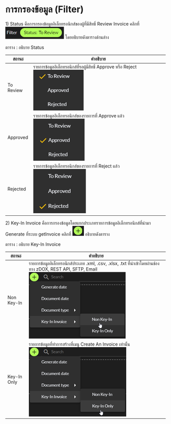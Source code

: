 # การกรองข้อมูล (Filter)

1\)       Status คือการกรองข้อมูลอิเล็กทรอนิกส์ของผู้ที่มีสิทธิ์ Review Invoice คลิกที่ ![](<../../.gitbook/assets/image (256).png>) โดยอธิบายดังตารางด้านล่าง

ตาราง ‎: อธิบาย Status

| สถานะ     | คำอธิบาย                                                                                                    |
| --------- | ----------------------------------------------------------------------------------------------------------- |
| To Review | รายการข้อมูลอิเล็กทรอนิกส์ที่รอผู้มีสิทธิ์ Approve หรือ Reject ![](<../../.gitbook/assets/image (208).png>) |
| Approved  | รายการข้อมูลอิเล็กทรอนิกส์ของรายการที่ Approve แล้ว ![](<../../.gitbook/assets/image (250).png>)            |
| Rejected  | รายการข้อมูลอิเล็กทรอนิกส์ของรายการที่ Reject แล้ว ![](<../../.gitbook/assets/image (238).png>)             |

2\)       Key-In Invoice คือการกรองข้อมูลโดยแยกประเภทรายการข้อมูลอิเล็กทรอนิกส์ที่นำมา Generate ที่ระบบ getInvoice คลิกที่  ![](<../../.gitbook/assets/image (261).png>) อธิบายดังตาราง

ตาราง ‎: อธิบาย Key-In Invoice

| สถานะ       | คำอธิบาย                                                                                                                                                  |
| ----------- | --------------------------------------------------------------------------------------------------------------------------------------------------------- |
| Non Key-In  | รายการข้อมูลอิเล็กทรอนิกส์ประเภท .xml, .csv, .xlsx, .txt ที่นำเข้าโดยผ่านช่องทาง zDOX, REST API, SFTP, Email ![](<../../.gitbook/assets/image (276).png>) |
| Key-In Only | รายการข้อมูลที่ทำการสร้างที่เมนู Create An Invoice เท่านั้น ![](<../../.gitbook/assets/image (207).png>)                                                  |
